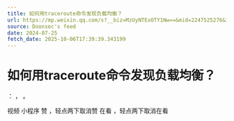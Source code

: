 ```yaml
---
title: 如何用traceroute命令发现负载均衡？
url: https://mp.weixin.qq.com/s?__biz=MzUyNTExOTY1Nw==&mid=2247525276&idx=1&sn=d815691a70b8eec2d7785349a2c1209c
source: Doonsec's feed
date: 2024-07-25
fetch_date: 2025-10-06T17:39:39.343199
---
```


# 如何用traceroute命令发现负载均衡？

：
，
。

视频
小程序
赞
，轻点两下取消赞
在看
，轻点两下取消在看
